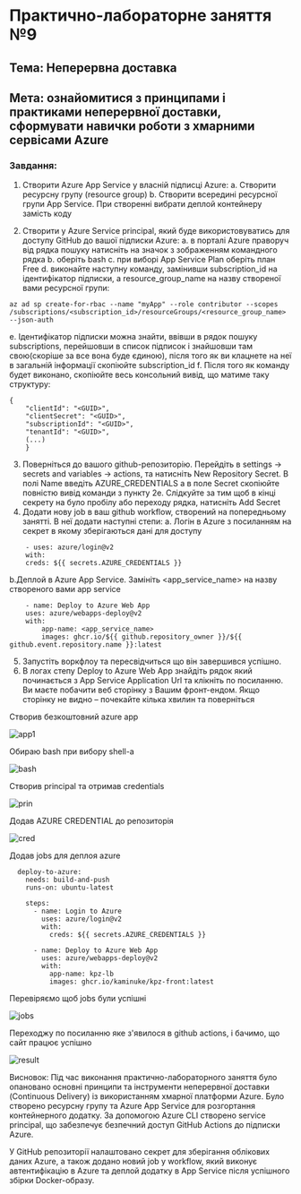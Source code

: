 # Практично-лабораторне заняття №9
## Тема: Неперервна доставка
## Мета: ознайомитися з принципами і практиками неперервної доставки, сформувати навички роботи з хмарними сервісами Azure

### Завдання:
1. Створити Azure App Service у власній підписці Azure:
a. Створити ресурсну групу (resource group)
b. Створити всередині ресурсної групи App Servicе. При створенні вибрати деплой контейнеру замість коду

2. Створити у Azure Service principal, який буде використовуватись для доступу GitHub до вашої підписки Azure:
a. в порталі Azure праворуч від рядка пошуку натисніть на значок з зображенням командного рядка
b. оберіть bash
c. при виборі App Service Plan оберіть план Free
d. виконайте наступну команду, замінивши subscription_id на ідентифікатор підписки, а resource_group_name на назву створеної вами ресурсної групи:
```
az ad sp create-for-rbac --name "myApp" --role contributor --scopes /subscriptions/<subscription_id>/resourceGroups/<resource_group_name> --json-auth

```
e. Ідентифікатор підписки можна знайти, ввівши в рядок пошуку subscriptions, перейшовши в список підписок і знайшовши там свою(скоріше за все вона буде єдиною), після того як ви клацнете на неї в загальній інформації скопіюйте subscription_id
f. Після того як команду будет виконано, скопіюйте весь консольний вивід, що матиме таку структуру:
```
{
    "clientId": "<GUID>",
    "clientSecret": "<GUID>",
    "subscriptionId": "<GUID>",
    "tenantId": "<GUID>",
    (...)
    }
```

3. Поверніться до вашого github-репозиторію. Перейдіть в settings -> secrets and variables -> actions, та натисніть New Repository Secret. В полі Name введіть AZURE_CREDENTIALS а в поле Secret скопіюйте повністю вивід команди з пункту 2е. Слідкуйте за тим щоб в кінці секрету на було пробілу або переходу рядка, натисніть Add Secret
4. Додати нову job в ваш github workflow, створений на попередньому занятті. В неї додати наступні степи:
a. Логін в Azure з посиланням на секрет в якому зберігаються дані для доступу
```
    - uses: azure/login@v2
    with:
    creds: ${{ secrets.AZURE_CREDENTIALS }}
```
b.Деплой в Azure App Service. Замініть <app_service_name> на назву створеного вами app service
```
    - name: Deploy to Azure Web App
    uses: azure/webapps-deploy@v2
    with:
        app-name: <app_service_name>
        images: ghcr.io/${{ github.repository_owner }}/${{ github.event.repository.name }}:latest
```
5. Запустіть воркфлоу та пересвідчиться що він завершився успішно.
6. В логах степу Deploy to Azure Web App знайдіть рядок який починається з App Service Application Url та клікніть по посиланню. Ви маєте побачити веб сторінку з Вашим фронт-ендом. Якщо сторінку не видно – почекайте кілька хвилин та поверніться

Створив безкоштовний azure app

![app1](./screenshots/createapp.png)

Обираю bash при вибору shell-а

![bash](./screenshots/bash.png)

Створив principal та отримав credentials

![prin](./screenshots/principal.png)

Додав AZURE CREDENTIAL до репозиторія

![cred](./screenshots/credential.png)

Додав jobs для деплоя azure

```
  deploy-to-azure:
    needs: build-and-push
    runs-on: ubuntu-latest

    steps:
      - name: Login to Azure
        uses: azure/login@v2
        with:
          creds: ${{ secrets.AZURE_CREDENTIALS }}

      - name: Deploy to Azure Web App
        uses: azure/webapps-deploy@v2
        with:
          app-name: kpz-lb  
          images: ghcr.io/kaminuke/kpz-front:latest
```

Перевіряємо щоб jobs були успішні

![jobs](./screenshots/runjobs.png)

Переходжу по посиланню яке з'явилося в github actions, і бачимо, що сайт працює успішно

![result](./screenshots/result.png)

Висновок:
Під час виконання практично-лабораторного заняття було опановано основні принципи та інструменти неперервної доставки (Continuous Delivery) із використанням хмарної платформи Azure. Було створено ресурсну групу та Azure App Service для розгортання контейнерного додатку. За допомогою Azure CLI створено service principal, що забезпечує безпечний доступ GitHub Actions до підписки Azure.

У GitHub репозиторії налаштовано секрет для зберігання облікових даних Azure, а також додано новий job у workflow, який виконує автентифікацію в Azure та деплой додатку в App Service після успішного збірки Docker-образу.

